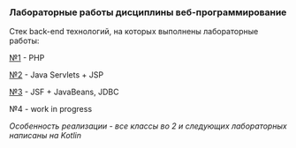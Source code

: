 ### Лабораторные работы дисциплины веб-программирование
Стек back-end технологий, на которых выполнены лабораторные работы:

[№1](/Lab_1) - PHP

[№2](/Lab_2) - Java Servlets + JSP

[№3](/Lab_3) - JSF + JavaBeans, JDBC

№4 - work in progress




_Особенность реализации - все классы во 2 и следующих лабораторных написаны на Kotlin_
